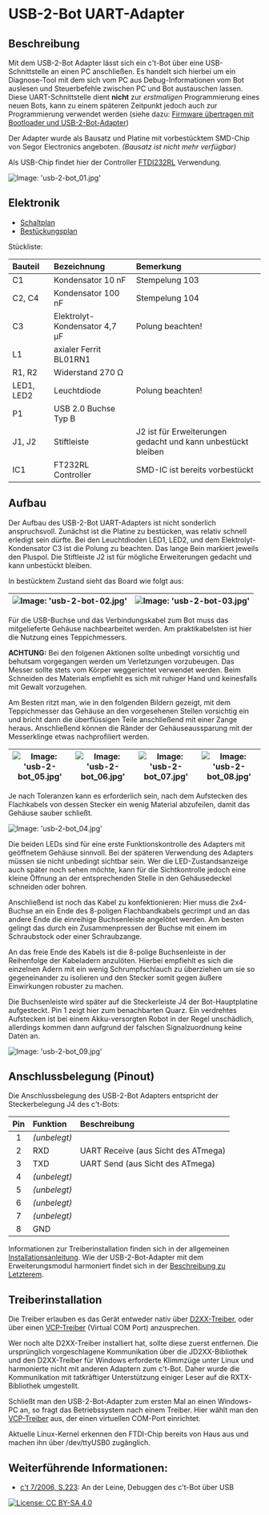# USB-2-Bot UART-Adapter


## Beschreibung

Mit dem USB-2-Bot Adapter lässt sich ein c't-Bot über eine USB-Schnittstelle an einen PC anschließen.
Es handelt sich hierbei um ein Diagnose-Tool mit dem sich vom PC aus Debug-Informationen vom Bot auslesen und Steuerbefehle zwischen PC und Bot austauschen lassen.
Diese UART-Schnittstelle dient **nicht** zur *erstmaligen* Programmierung eines neuen Bots, kann zu einem späteren Zeitpunkt jedoch auch zur Programmierung verwendet werden (siehe dazu: [Firmware übertragen mit Bootloader und USB-2-Bot-Adapter](../../_tmp_trac_wiki_export/Flash/Flash.md))

Der Adapter wurde als Bausatz und Platine mit vorbestücktem SMD-Chip von Segor Electronics angeboten. _(Bausatz ist nicht mehr verfügbar)_

Als USB-Chip findet hier der Controller [FTDI232RL](https://www.ftdichip.com/Products/ICs/FT232R.htm) Verwendung.

![Image: 'usb-2-bot_01.jpg'](../images/usb-2-bot_01.jpg)


## Elektronik

* [Schaltplan](https://github.com/tsandmann/ct-bot-hw/blob/master/v1/schematics/04_usb-2-bot.pdf)
* [Bestückungsplan](https://github.com/tsandmann/ct-bot-hw/blob/master/v1/pcb-layout/04_pcb_usb-2-bot.pdf)

Stückliste:

| Bauteil    | Bezeichnung                   | Bemerkung                                                    |
| :---       | :---                          | :---                                                         |
| C1         | Kondensator 10 nF             | Stempelung 103                                               |
| C2, C4     | Kondensator 100 nF            | Stempelung 104                                               |
| C3         | Elektrolyt-Kondensator 4,7 µF | Polung beachten!                                             |
| L1         | axialer Ferrit BL01RN1        |                                                              |
| R1, R2     | Widerstand 270 Ω              |                                                              |
| LED1, LED2 | Leuchtdiode                   | Polung beachten!                                             |
| P1         | USB 2.0 Buchse Typ B          |                                                              |
| J1, J2     | Stiftleiste                   | J2 ist für Erweiterungen gedacht und kann unbestückt bleiben |
| IC1        | FT232RL Controller            | SMD-IC ist bereits vorbestückt                               |


## Aufbau

Der Aufbau des USB-2-Bot UART-Adapters ist nicht sonderlich anspruchsvoll.
Zunächst ist die Platine zu bestücken, was relativ schnell erledigt sein dürfte.
Bei den Leuchtdioden LED1, LED2, und dem Elektrolyt-Kondensator C3 ist die Polung zu beachten.
Das lange Bein markiert jeweils den Pluspol.
Die Stiftleiste J2 ist für mögliche Erweiterungen gedacht und kann unbestückt bleiben.

In bestücktem Zustand sieht das Board wie folgt aus:

| ![Image: 'usb-2-bot-02.jpg'](../images/usb-2-bot_02.jpg) | ![Image: 'usb-2-bot-03.jpg'](../images/usb-2-bot_03.jpg) |
| ---                                                      | ---                                                      |

Für die USB-Buchse und das Verbindungskabel zum Bot muss das mitgelieferte Gehäuse nachbearbeitet werden.
Am praktikabelsten ist hier die Nutzung eines Teppichmessers.

**ACHTUNG:** Bei den folgenen Aktionen sollte unbedingt vorsichtig und behutsam vorgegangen werden um Verletzungen vorzubeugen.
Das Messer sollte stets vom Körper weggerichtet verwendet werden.
Beim Schneiden des Materials empfiehlt es sich mit ruhiger Hand und keinesfalls mit Gewalt vorzugehen.

Am Besten ritzt man, wie in den folgenden Bildern gezeigt, mit dem Teppichmesser das Gehäuse an den vorgesehenen Stellen vorsichtig ein und bricht dann die überflüssigen Teile anschließend mit einer Zange heraus.
Anschließend können die Ränder der Gehäuseaussparung mit der Messerklinge etwas nachprofiliert werden.

| ![Image: 'usb-2-bot_05.jpg'](../images/usb-2-bot_05.jpg) | ![Image: 'usb-2-bot_06.jpg'](../images/usb-2-bot_06.jpg) | ![Image: 'usb-2-bot_07.jpg'](../images/usb-2-bot_07.jpg) | ![Image: 'usb-2-bot_08.jpg'](../images/usb-2-bot_08.jpg) |
| ---                                                      | ---                                                      | ---                                                      | ---                                                      |

Je nach Toleranzen kann es erforderlich sein, nach dem Aufstecken des Flachkabels von dessen Stecker ein wenig Material abzufeilen, damit das Gehäuse sauber schließt.

![Image: 'usb-2-bot_04.jpg'](../images/usb-2-bot_04.jpg)

Die beiden LEDs sind für eine erste Funktionskontrolle des Adapters mit geöffnetem Gehäuse sinnvoll.
Bei der späteren Verwendung des Adapters müssen sie nicht unbedingt sichtbar sein.
Wer die LED-Zustandsanzeige auch später noch sehen möchte, kann für die Sichtkontrolle jedoch eine kleine Öffnung an der entsprechenden Stelle in den Gehäusedeckel schneiden oder bohren.

Anschließend ist noch das Kabel zu konfektionieren:
Hier muss die 2x4-Buchse an ein Ende des 8-poligen Flachbandkabels gecrimpt und an das andere Ende die einreihige Buchsenleiste angelötet werden.
Am besten gelingt das durch ein Zusammenpressen der Buchse mit einem im Schraubstock oder einer Schraubzange.

An das freie Ende des Kabels ist die 8-polige Buchsenleiste in der Reihenfolge der Kabeladern anzulöten.
Hierbei empfiehlt es sich die einzelnen Adern mit ein wenig Schrumpfschlauch zu überziehen um sie so gegeneinander zu isolieren und den Stecker somit gegen äußere Einwirkungen robuster zu machen.

Die Buchsenleiste wird später auf die Steckerleiste J4 der Bot-Hauptplatine aufgesteckt.
Pin 1 zeigt hier zum benachbarten Quarz. Ein verdrehtes Aufstecken ist bei einem Akku-versorgten Robot in der Regel unschädlich, allerdings kommen dann aufgrund der falschen Signalzuordnung keine Daten an.

![Image: 'usb-2-bot_09.jpg'](../images/usb-2-bot_09.jpg)


## Anschlussbelegung (Pinout)

Die Anschlussbelegung des USB-2-Bot Adapters entspricht der Steckerbelegung J4 des c't-Bots:

| Pin   | Funktion     | Beschreibung                        |
| :---: | :---         | :---                                |
| 1     | _(unbelegt)_ |                                     |
| 2     | RXD          | UART Receive (aus Sicht des ATmega) |
| 3     | TXD          | UART Send (aus Sicht des ATmega)    |
| 4     | _(unbelegt)_ |                                     |
| 5     | _(unbelegt)_ |                                     |
| 6     | _(unbelegt)_ |                                     |
| 7     | _(unbelegt)_ |                                     |
| 8     | GND          |                                     |

Informationen zur Treiberinstallation finden sich in der allgemeinen [Installationsanleitung](../../_tmp_trac_wiki_export/InstallationsanleitungR23/InstallationsanleitungR23.md).
Wie der USB-2-Bot-Adapter mit dem Erweiterungsmodul harmoniert findet sich in der [Beschreibung zu Letzterem](../../_tmp_trac_wiki_export/ct-Bot-Erweiterung/ct-Bot-Erweiterung.md).


## Treiberinstallation

Die Treiber erlauben es das Gerät entweder nativ über [D2XX-Treiber](https://www.ftdichip.com/Drivers/D2XX.htm), oder über einen [VCP-Treiber](https://www.ftdichip.com/Drivers/VCP.htm) (Virtual COM Port) anzusprechen.

Wer noch alte D2XX-Treiber installiert hat, sollte diese zuerst entfernen.
Die ursprünglich vorgeschlagene Kommunikation über die JD2XX-Bibliothek und den D2XX-Treiber für Windows erforderte Klimmzüge unter Linux und harmonierte nicht mit anderen Adaptern zum c't-Bot.
Daher wurde die Kommunikation mit tatkräftiger Unterstützung einiger Leser auf die RXTX-Bibliothek umgestellt.

Schließt man den USB-2-Bot-Adapter zum ersten Mal an einen Windows-PC an, so fragt das Betriebssystem nach einem Treiber.
Hier wählt man den [VCP-Treiber](https://www.ftdichip.com/Drivers/VCP.htm) aus, der einen virtuellen COM-Port einrichtet.

Aktuelle Linux-Kernel erkennen den FTDI-Chip bereits von Haus aus und machen ihn über /dev/ttyUSB0 zugänglich.


## Weiterführende Informationen:

* [c't 7/2006, S.223](https://www.heise.de/ct/artikel/An-der-Leine-290394.html): An der Leine, Debuggen des c't-Bot über USB

[![License: CC BY-SA 4.0](../../LICENSE.svg)](https://creativecommons.org/licenses/by-sa/4.0/)
